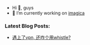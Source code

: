 
- Hi 👋, guys
- 🔭 I’m currently working on [imagica](https://get.imagica.ai/)

### Latest Blog Posts:
* [遇上了vpn, 还咋个用whistle?](https://www.yuque.com/wangym0203/auh6f6/rug76vscpwx4otbm)
